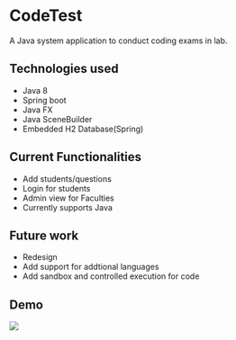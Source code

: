 # CodeTest
 A Java system application to conduct coding exams in lab.

## Technologies used
- Java 8
- Spring boot
- Java FX
- Java SceneBuilder
- Embedded H2 Database(Spring)

## Current Functionalities
- Add students/questions
- Login for students
- Admin view for Faculties
- Currently supports Java

## Future work
- Redesign
- Add support for addtional languages
- Add sandbox and controlled execution for code


## Demo
![](Demo.gif)
